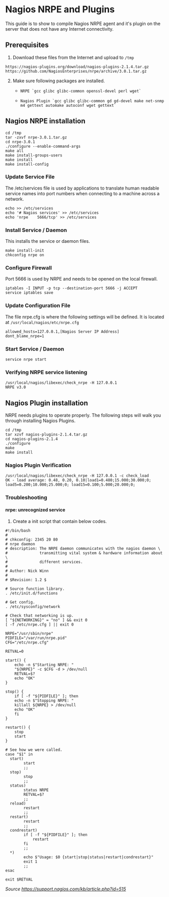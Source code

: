 # Nagios NRPE and Plugins

This guide is to show to compile Nagios NRPE agent and it's plugin on the server that does not have any Internet connectivity.

## Prerequisites
1. Download these files from the Internet and upload to `/tmp`
```
https://nagios-plugins.org/download/nagios-plugins-2.1.4.tar.gz
https://github.com/NagiosEnterprises/nrpe/archive/3.0.1.tar.gz
```

2. Make sure following packages are installed.

	-     NRPE `gcc glibc glibc-common openssl-devel perl wget`
	-     Nagios Plugin `gcc glibc glibc-common gd gd-devel make net-snmp m4 gettext automake autoconf wget gettext`

## Nagios NRPE installation
```
cd /tmp
tar -zxvf nrpe-3.0.1.tar.gz
cd nrpe-3.0.1
./configure --enable-command-args
make all
make install-groups-users
make install
make install-config
```

### Update Service File
The /etc/services file is used by applications to translate human readable service names into port numbers when connecting to a machine across a network.
```
echo >> /etc/services
echo '# Nagios services' >> /etc/services
echo 'nrpe    5666/tcp' >> /etc/services
```

### Install Service / Daemon
This installs the service or daemon files.
```
make install-init
chkconfig nrpe on
```

### Configure Firewall
Port 5666 is used by NRPE and needs to be opened on the local firewall.
```
iptables -I INPUT -p tcp --destination-port 5666 -j ACCEPT
service iptables save
```

### Update Configuration File
The file nrpe.cfg is where the following settings will be defined. It is located at `/usr/local/nagios/etc/nrpe.cfg`
```
allowed_hosts=127.0.0.1,[Nagios Server IP Address]
dont_blame_nrpe=1
```

### Start Service / Daemon
```service nrpe start```

### Verifying NRPE service listening
```
/usr/local/nagios/libexec/check_nrpe -H 127.0.0.1
NRPE v3.0
```

## Nagios Plugin installation
NRPE needs plugins to operate properly. The following steps will walk you through installing Nagios Plugins.

```
cd /tmp
tar xzvf nagios-plugins-2.1.4.tar.gz
cd nagios-plugins-2.1.4
./configure
make
make install
```

### Nagios Plugin Verification
```
/usr/local/nagios/libexec/check_nrpe -H 127.0.0.1 -c check_load
OK - load average: 0.48, 0.20, 0.10|load1=0.480;15.000;30.000;0; load5=0.200;10.000;25.000;0; load15=0.100;5.000;20.000;0;
```

### Troubleshooting

#### nrpe: unrecognized service

1. Create a init script that contain below codes.

```
#!/bin/bash
#
# chkconfig: 2345 20 80
# nrpe daemon 
# description: The NRPE daemon communicates with the nagios daemon \
#              transmitting vital system & hardware information about \
#              different services.
#
# Author: Nick Winn
# 
# $Revision: 1.2 $

# Source function library.
. /etc/init.d/functions

# Get config.
. /etc/sysconfig/network

# Check that networking is up.
[ "${NETWORKING}" = "no" ] && exit 0
[ -f /etc/nrpe.cfg ] || exit 0

NRPE="/usr/sbin/nrpe"
PIDFILE="/var/run/nrpe.pid"
CFG="/etc/nrpe.cfg"

RETVAL=0

start() {
    echo -n $"Starting NRPE: "
    "${NRPE}" -c $CFG -d > /dev/null
    RETVAL=$?
    echo "OK"
}

stop() {
    if [ -f "${PIDFILE}" ]; then
	echo -n $"Stopping NRPE: "
	killall ${NRPE} > /dev/null
	echo "OK"
    fi
}

restart() {
    stop
    start
}

# See how we were called.
case "$1" in
  start)
        start
        ;;
  stop)
        stop
        ;;
  status)
        status NRPE
        RETVAL=$?
        ;;
  reload)
        restart
        ;;
  restart)
        restart
        ;;
  condrestart)
        if [ -f "${PIDFILE}" ]; then
            restart
        fi
        ;;
  *)
        echo $"Usage: $0 {start|stop|status|restart|condrestart}"
        exit 1
        ;;
esac

exit $RETVAL

```

*Source https://support.nagios.com/kb/article.php?id=515*